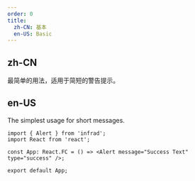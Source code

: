 ```yaml
---
order: 0
title:
  zh-CN: 基本
  en-US: Basic
---
```


## zh-CN

最简单的用法，适用于简短的警告提示。

## en-US

The simplest usage for short messages.

```tsx
import { Alert } from 'infrad';
import React from 'react';

const App: React.FC = () => <Alert message="Success Text" type="success" />;

export default App;
```

<style>
.code-box-demo .ant-alert {
  margin-bottom: 16px;
}
</style>
